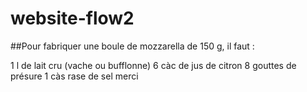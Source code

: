 # website-flow2

##Pour fabriquer une boule de mozzarella de 150 g, il faut :

1 l de lait cru (vache ou bufflonne)
6 càc de jus de citron
8 gouttes de présure
1 càs rase de sel
merci
